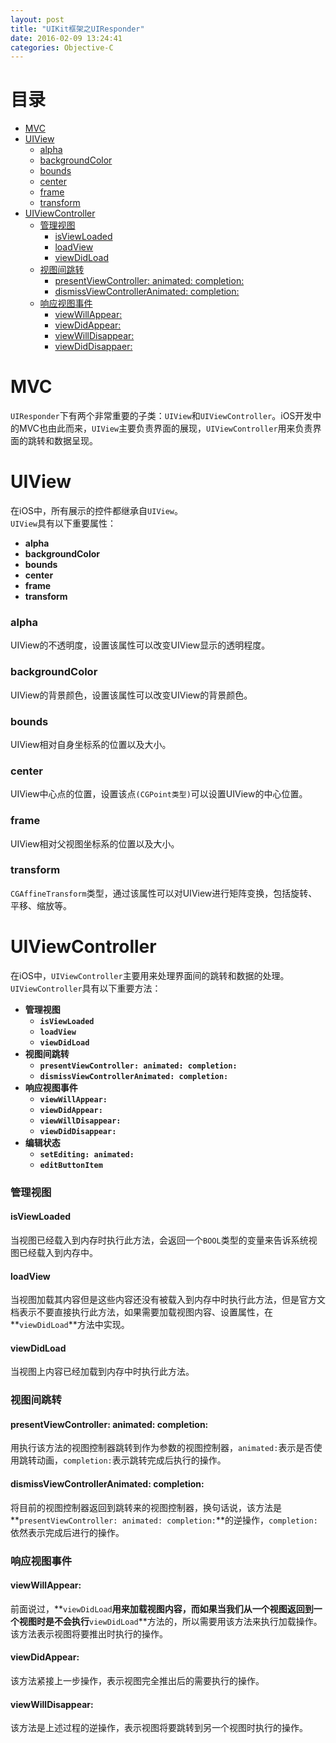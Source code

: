 ```yaml
---
layout: post
title: "UIKit框架之UIResponder"
date: 2016-02-09 13:24:41
categories: Objective-C
---
```


# 目录

- [MVC](#1)
- [UIView](#2)
  - [alpha](#2.1)
  - [backgroundColor](#2.2)
  - [bounds](#2.3)
  - [center](#2.4)
  - [frame](#2.5)
  - [transform](#2.6)
- [UIViewController](#3)
  - [管理视图](#3.1)
    - [isViewLoaded](#3.1.1)
    - [loadView](#3.1.2)
    - [viewDidLoad](#3.1.3)
  - [视图间跳转](#3.2)
    - [presentViewController: animated: completion:](#3.2.1)
    - [dismissViewControllerAnimated: completion:](#3.2.2)
  - [响应视图事件](#3.3)
    - [viewWillAppear:](#3.3.1)
    - [viewDidAppear:](#3.3.2)
    - [viewWillDisappear:](#3.3.3)
    - [viewDidDisappaer:](#3.3.4)

<a name = "1"></a>

# MVC
`UIResponder`下有两个非常重要的子类：`UIView`和`UIViewController`。iOS开发中的MVC也由此而来，`UIView`主要负责界面的展现，`UIViewController`用来负责界面的跳转和数据呈现。

<a name = "2"></a>

# UIView

在iOS中，所有展示的控件都继承自`UIView`。   
`UIView`具有以下重要属性：
  
- **alpha** 
- **backgroundColor**
- **bounds**
- **center**
- **frame**
- **transform**

<a name = "2.1"></a>

### alpha

UIView的不透明度，设置该属性可以改变UIView显示的透明程度。

<a name = "2.2"></a>

### backgroundColor

UIView的背景颜色，设置该属性可以改变UIView的背景颜色。

<a name = "2.3"></a>

### bounds

UIView相对自身坐标系的位置以及大小。

<a name = "2.4"></a>

### center

UIView中心点的位置，设置该点`(CGPoint类型)`可以设置UIView的中心位置。

<a name = "2.5"></a>

### frame

UIView相对父视图坐标系的位置以及大小。

<a name = "2.6"></a>

### transform

`CGAffineTransform`类型，通过该属性可以对UIView进行矩阵变换，包括旋转、平移、缩放等。

<a name = "3"></a>

# UIViewController

在iOS中，`UIViewController`主要用来处理界面间的跳转和数据的处理。   
`UIViewController`具有以下重要方法：

- **管理视图**
  - **`isViewLoaded`**
  - **`loadView`**
  - **`viewDidLoad`**
- **视图间跳转**
  - **`presentViewController: animated: completion:`**
  - **`dismissViewControllerAnimated: completion:`** 
- **响应视图事件**
  - **`viewWillAppear:`**
  - **`viewDidAppear:`**
  - **`viewWillDisappear:`**
  - **`viewDidDisappear:`**
- **编辑状态**
  - **`setEditing: animated:`**
  - **`editButtonItem`**
  
<a name = "3.1"></a>  
  
### 管理视图

<a name = "3.1.1"></a>

#### isViewLoaded

当视图已经载入到内存时执行此方法，会返回一个`BOOL`类型的变量来告诉系统视图已经载入到内存中。

<a name = "3.1.2"></a>

#### loadView

当视图加载其内容但是这些内容还没有被载入到内存中时执行此方法，但是官方文档表示不要直接执行此方法，如果需要加载视图内容、设置属性，在**`viewDidLoad`**方法中实现。

<a name = "3.1.3"></a>

#### viewDidLoad

当视图上内容已经加载到内存中时执行此方法。

<a name = "3.2"></a>

### 视图间跳转

<a name = "3.2.1"></a>

#### presentViewController: animated: completion:

用执行该方法的视图控制器跳转到作为参数的视图控制器，`animated:`表示是否使用跳转动画，`completion:`表示跳转完成后执行的操作。

<a name = "3.2.2"></a>

#### dismissViewControllerAnimated: completion:

将目前的视图控制器返回到跳转来的视图控制器，换句话说，该方法是**`presentViewController: animated: completion:`**的逆操作，`completion:`依然表示完成后进行的操作。

<a name = "3.3"></a>

### 响应视图事件

<a name = "3.3.1"></a>

#### viewWillAppear:

前面说过，**`viewDidLoad`**用来加载视图内容，而如果当我们从一个视图返回到一个视图时是不会执行**`viewDidLoad`**方法的，所以需要用该方法来执行加载操作。该方法表示视图将要推出时执行的操作。

<a name = "3.3.2"></a>

#### viewDidAppear:

该方法紧接上一步操作，表示视图完全推出后的需要执行的操作。

<a name = "3.3.3"></a>

#### viewWillDisappear:

该方法是上述过程的逆操作，表示视图将要跳转到另一个视图时执行的操作。